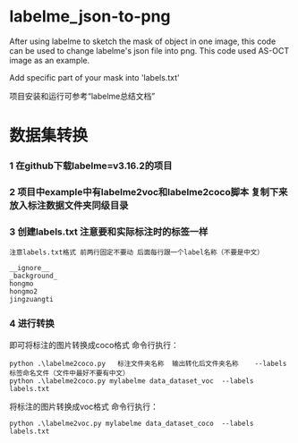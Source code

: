 # labelme_json-to-png
After using labelme to sketch the mask of object in one image, this code can be used to change labelme's json file into png.
This code used AS-OCT image as an example.

Add specific part of your mask into 'labels.txt'

项目安装和运行可参考“labelme总结文档”

# 数据集转换

### 1 在github下载labelme=v3.16.2的项目

### 2 项目中example中有labelme2voc和labelme2coco脚本 复制下来放入标注数据文件夹同级目录

### 3 创建labels.txt 注意要和实际标注时的标签一样

    注意labels.txt格式 前两行固定不要动 后面每行跟一个label名称（不要是中文）

```
__ignore__
_background_
hongmo
hongmo2
jingzuangti
```

### 4 进行转换

即可将标注的图片转换成coco格式 命令行执行：

```
python .\labelme2coco.py   标注文件夹名称  输出转化后文件夹名称    --labels   标签命名文件（文件中最好不要有中文）
python .\labelme2coco.py mylabelme data_dataset_voc  --labels  labels.txt
```

将标注的图片转换成voc格式 命令行执行：

```
python .\labelme2voc.py mylabelme data_dataset_coco  --labels  labels.txt
```

